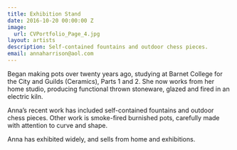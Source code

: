 ```yaml
---
title: Exhibition Stand
date: 2016-10-20 00:00:00 Z
image:
  url: CVPortfolio_Page_4.jpg
layout: artists
description: Self-contained fountains and outdoor chess pieces.
email: annaharrison@aol.com
---
```


Began making pots over twenty years ago, studying at Barnet College for the City and Guilds (Ceramics), Parts 1 and 2. She now works from her home studio, producing functional thrown stoneware, glazed and fired in an electric kiln.

Anna’s recent work has included self-contained fountains and outdoor chess pieces. Other work is smoke-fired burnished pots, carefully made with attention to curve and shape.

Anna has exhibited widely, and sells from home and exhibitions.
